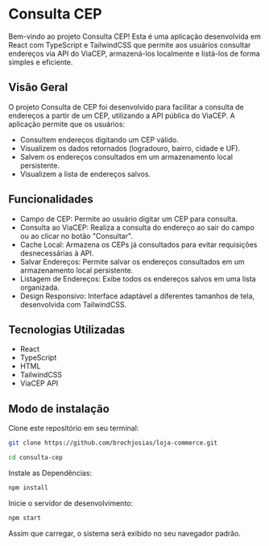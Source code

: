 # Consulta CEP

Bem-vindo ao projeto Consulta CEP! Esta é uma aplicação desenvolvida em React com TypeScript e TailwindCSS que permite aos usuários consultar endereços via API do ViaCEP, armazená-los localmente e listá-los de forma simples e eficiente.

## Visão Geral

O projeto Consulta de CEP foi desenvolvido para facilitar a consulta de endereços a partir de um CEP, utilizando a API pública do ViaCEP. A aplicação permite que os usuários:

- Consultem endereços digitando um CEP válido.
- Visualizem os dados retornados (logradouro, bairro, cidade e UF).
- Salvem os endereços consultados em um armazenamento local persistente.
- Visualizem a lista de endereços salvos.

## Funcionalidades

- Campo de CEP: Permite ao usuário digitar um CEP para consulta.
- Consulta ao ViaCEP: Realiza a consulta do endereço ao sair do campo ou ao clicar no botão "Consultar".
- Cache Local: Armazena os CEPs já consultados para evitar requisições desnecessárias à API.
- Salvar Endereços: Permite salvar os endereços consultados em um armazenamento local persistente.
- Listagem de Endereços: Exibe todos os endereços salvos em uma lista organizada.
- Design Responsivo: Interface adaptável a diferentes tamanhos de tela, desenvolvida com TailwindCSS.

## Tecnologias Utilizadas

- React
- TypeScript
- HTML
- TailwindCSS
- ViaCEP API

## Modo de instalação

Clone este repositório em seu terminal:

```bash
git clone https://github.com/brochjosias/loja-commerce.git
```

```bash
cd consulta-cep
```

Instale as Dependências:

```bash
npm install
```

Inicie o servidor de desenvolvimento:

```bash
npm start
```

Assim que carregar, o sistema será exibido no seu navegador padrão.
